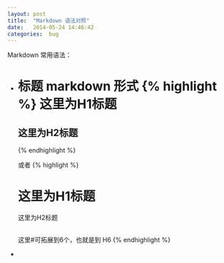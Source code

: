 ```yaml
---
layout: post
title:  "Markdown 语法对照"
date:   2014-05-24 14:46:42
categories:  bug
---
```


Markdown 常用语法：

*  标题
    markdown 形式
    {% highlight %}
    这里为H1标题
    ============
    这里为H2标题
    ------------
    {% endhighlight %}

    或者
    {% highlight %}
    # 这里为H1标题
    
    这里为H2标题
    ##

    这里#可拓展到6个，也就是到 H6
    {% endhighlight %}

*